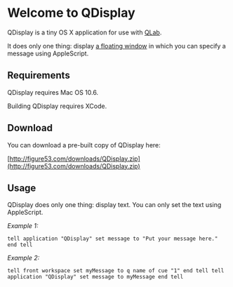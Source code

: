 # Welcome to QDisplay

QDisplay is a tiny OS X application for use with [QLab](http://figure53.com/qlab).

It does only one thing: display [a floating window](http://figure53.com/devbox/2011-02-10-14-08-44%20qdisplay.png) in which you can specify a message using AppleScript.

## Requirements

QDisplay requires Mac OS 10.6.

Building QDisplay requires XCode. 

## Download

You can download a pre-built copy of QDisplay here:

[http://figure53.com/downloads/QDisplay.zip](http://figure53.com/downloads/QDisplay.zip)

## Usage

QDisplay does only one thing: display text.  You can only set the text using AppleScript.

*Example 1:*

`
tell application "QDisplay"
	set message to "Put your message here."
end tell
`

*Example 2:*

`
tell front workspace
	set myMessage to q name of cue "1"
end tell
tell application "QDisplay"
	set message to myMessage
end tell
`
